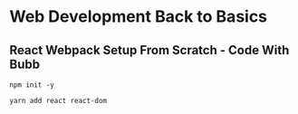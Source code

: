 # Web Development Back to Basics

## React Webpack Setup From Scratch - Code With Bubb

`npm init -y`

`yarn add react react-dom`
